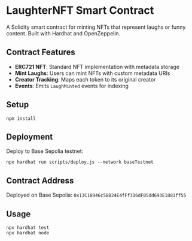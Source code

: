 # LaughterNFT Smart Contract

A Solidity smart contract for minting NFTs that represent laughs or funny content. Built with Hardhat and OpenZeppelin.

## Contract Features

- **ERC721 NFT**: Standard NFT implementation with metadata storage
- **Mint Laughs**: Users can mint NFTs with custom metadata URIs
- **Creator Tracking**: Maps each token to its original creator
- **Events**: Emits `LaughMinted` events for indexing

## Setup

```shell
npm install
```

## Deployment

Deploy to Base Sepolia testnet:

```shell
npx hardhat run scripts/deploy.js --network baseTestnet
```

## Contract Address

Deployed on Base Sepolia: `0x13C18946c5BB24E4fFf3D6dF05dd693E1881ff55`

## Usage

```shell
npx hardhat test
npx hardhat node
```
